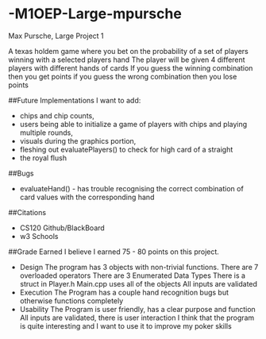 # -M1OEP-Large-mpursche
Max Pursche, Large Project 1

A texas holdem game where you bet on the probability of a set of players winning with a selected players hand
The player will be given 4 different players with different hands of cards
If you guess the winning combination then you get points
if you guess the wrong combination then you lose points

##Future Implementations
I want to add:
- chips and chip counts,
- users being able to initialize a game of players with chips and playing multiple rounds,
- visuals during the graphics portion,
- fleshing out evaluatePlayers() to check for high card of a straight
- the royal flush

##Bugs
- evaluateHand() - has trouble recognising the correct combination of card values with the corresponding hand

##Citations
- CS120 Github/BlackBoard
- w3 Schools

##Grade Earned
I believe I earned 75 - 80 points on this project.
- Design
The program has 3 objects with non-trivial functions.
There are 7 overloaded operators
There are 3 Enumerated Data Types
There is a struct in Player.h
Main.cpp uses all of the objects
All inputs are validated
- Execution
The Program has a couple hand recognition bugs but otherwise functions completely
- Usability
The Program is user friendly, has a clear purpose and function
All inputs are validated, there is user interaction
I think that the program is quite interesting and I want to use it to improve my poker skills
